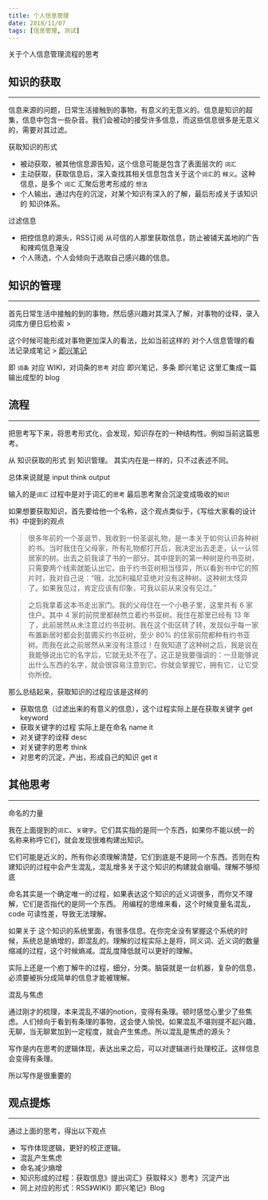 ```yaml
---
title: 个人信息管理
date: 2018/11/07
tags: [信息管理, 测试]
---
```



关于个人信息管理流程的思考

## 知识的获取

---

信息来源的问题，日常生活接触到的事物，有意义的无意义的。信息是知识的超集，信息中包含一些杂音。我们会被动的接受许多信息，而这些信息很多是无意义的，需要对其过滤。

获取知识的形式

- 被动获取，被其他信息源告知，这个信息可能是包含了表面层次的 `词汇`
- 主动获取，获取信息后，深入查找其相关信息包含关于这个`词汇`的 `释义`。这种信息，是多个 `词汇` 汇聚后思考形成的 `想法`
- 个人输出，通过内在的沉淀，对某个知识有深入的了解，最后形成关于该知识的 知识体系。

过滤信息

- 把控信息的源头，RSS订阅 从可信的人那里获取信息，防止被铺天盖地的广告和辣鸡信息淹没
- 个人筛选，个人会倾向于选取自己感兴趣的信息。

## 知识的管理

---

首先日常生活中接触的到的事物，然后感兴趣对其深入了解，对事物的诠释，录入词库方便日后检索 > [](https://www.notion.so/dc80adb5-a54f-4b3f-851f-a856e22676a3)

这个时候可能形成对事物更加深入的看法，比如当前这样的 对个人信息管理的看法记录成笔记 > [即兴笔记](https://www.notion.so/caa783ee-ef0c-4a77-bc7a-ba4cba9c47c7)

即 `词条` 对应 WIKI，对词条的`思考` 对应 即兴笔记，多条 即兴笔记 这里汇集成一篇输出成型的 blog

## 流程

---

把思考写下来，将思考形式化，会发现，知识存在的一种结构性。例如当前这篇思考。

从 知识获取的形式 到 知识管理。 其实内在是一样的，只不过表述不同。

总体来说就是 input think output

输入的是`词汇` 过程中是对于词汇的`思考` 最后思考聚合沉淀变成吸收的`知识`

如果想要获取知识，首先要给他一个名称，这个观点类似于，《写给大家看的设计书》中提到的观点

> 很多年前的一个圣诞节，我收到一份圣诞礼物，是一本关于如何认识各种树的书。当时我住在父母家，所有礼物都打开后，我决定出去走走，认一认邻居家的树。出去之前我读了书的一部分。其中提到的第一种树是约书亚树，只需要两个线索就能认出它。由于约书亚树相当怪异，所以看到书中它的照片时，我对自己说：“哦，北加利福尼亚绝对没有这种树。这种树太怪异了。如果我见过，肯定应该有印象，可我以前从来没有见过。”

> 之后我拿着这本书走出家门。我的父母住在一个小巷子里，这里共有 6 家住户。其中 4 家的前院里都赫然立着约书亚树。我住在那里已经有 13 年了，此前居然从未注意过约书亚树。我在这个街区转了转，发现似乎每一家布置新居时都会到苗圃买约书亚树，至少 80% 的住家前院都种有约书亚树。而我在此之前居然从来没有注意过！在我知道了这种树之后，我是说在我能够说出它的名字后，它就无处不在了。这正是我要强调的：一旦能够说出什么东西的名字，就会很容易注意到它。你就会掌握它，拥有它，让它受你所控。

那么总结起来，获取知识的过程应该是这样的

- 获取信息（过滤出来的有意义的信息），这个过程实际上是在获取关键字 get keyword
- 获取关键字的过程 实际上是在命名 name it
- 对关键字的诠释 desc
- 对关键字的思考 think
- 对思考的沉淀，产出，形成自己的知识  get it

## 其他思考

---

命名的力量

我在上面提到的`词汇`、`关键字`。它们其实指的是同一个东西，如果你不能以统一的名称来称呼它们，就会发现很难构建出知识。

它们可能是近义的，所有你必须理解清楚，它们到底是不是同一个东西。否则在构建知识的过程中会产生混乱，混乱增多关于这个知识的构建就会崩塌。理解不够彻底

命名其实是一个确定唯一的过程，如果表达这个知识的近义词很多，而你又不理解，它们是否指代的是同一个东西。 用编程的思维来看，这个时候变量名混乱，code 可读性差，导致无法理解。

如果关于 这个知识的系统里面，有很多信息。在你完全没有掌握这个系统的时候，系统总是熵增的，即混乱的。理解的过程实际上是将，同义词、近义词的数量缩减的过程，这个时候熵减。混乱度降低就可以更好的理解。

实际上还是一个庖丁解牛的过程，细分，分类。脑袋就是一台机器，复杂的信息，必须要被拆分成简单的信息才能被理解。

混乱与焦虑

通过刚才的梳理，本来混乱不堪的notion，变得有条理。顿时感觉心里少了些焦虑。人们倾向于看到有条理的事物，这会使人愉悦。如果混乱不堪则提不起兴趣，无聊，当无聊累加到一定程度，就会产生焦虑。所以混乱是焦虑的源头？

写作是内在思考的逻辑体现，表达出来之后，可以对逻辑进行处理校正。这样信息会变得有条理。

所以写作是很重要的

## 观点提炼

---

通过上面的思考，得出以下观点

- 写作体现逻辑，更好的校正逻辑。
- 混乱产生焦虑
- 命名减少熵增
- 知识形成的过程：获取信息》提出词汇》获取释义》思考》沉淀产出
- 同上对应的形式：RSS》WIKI》即兴笔记》Blog